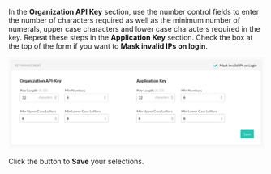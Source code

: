 <!--
title: "API Key Management"
description: "Configuring a policy for organization API keys"
tags: "Admin system settings security API key management"
-->


In the **Organization API Key** section, use the number control fields to enter the number of characters required as well as the minimum number of numerals, upper case characters and lower case characters required in the key. Repeat these steps in the **Application Key** section. Check the box at the top of the form if you want to **Mask invalid IPs on login**. 

<a href="assets/images/Security-key-management.png" rel="lightbox" title="Set policies for API keys in your organizations"><img class="thumbnail" src="assets/images/Security-key-management.png"/></a>

Click the button to **Save** your selections.
